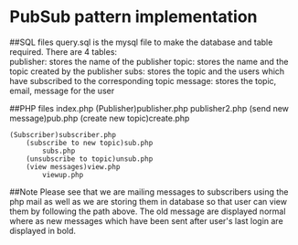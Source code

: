 # PubSub pattern implementation

##SQL files
query.sql is the mysql file to make the database and table required. There are 4 tables:  
	publisher: stores the name of the publisher
	topic: stores the name and the topic created by the publisher
	subs: stores the topic and the users which have subscribed to the corresponding topic
	message: stores the topic, email, message for the user

##PHP files
index.php
	(Publisher)publisher.php
		publisher2.php
			(send new message)pub.php
			(create new topic)create.php

	(Subscriber)subscriber.php
		(subscribe to new topic)sub.php
			subs.php
		(unsubscribe to topic)unsub.php
		(view messages)view.php
			viewup.php

##Note
Please see that we are mailing messages to subscribers using the php mail as well as we are storing them in database so that user can view them by following the path above.
The old message are displayed normal where as new messages which have been sent after user's last login are displayed in bold.
